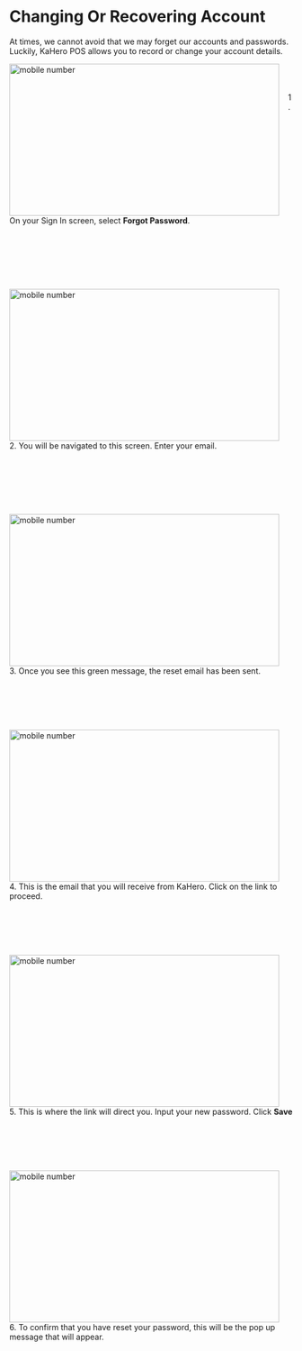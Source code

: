 # **Changing Or Recovering Account**

At times, we cannot avoid that we may forget our accounts and passwords. Luckily, KaHero POS allows you to record or change your account details.

<p><img src="_content/_recover/1.png" alt="mobile number" width="480" height="270" style="float:left; margin-right:1rem"><br><br><br>1. On your Sign In screen, select <B>Forgot Password</b>.</p>

<br><br><br><br><br>

<p><img src="_content/_recover/2.png" alt="mobile number" width="480" height="270" style="float:left; margin-right:1rem"><br><br><br>2. You will be navigated to this screen. Enter your email.</p>

<br><br><br><br><br>

<p><img src="_content/_recover/3.png" alt="mobile number" width="480" height="270" style="float:left; margin-right:1rem"><br><br><br>3. Once you see this green message, the reset email has been sent.</p>

<br><br><br><br>

<p><img src="_content/_recover/4.png" alt="mobile number" width="480" height="270" style="float:left; margin-right:1rem"><br><br><br>4. This is the email that you will receive from KaHero. Click on the link to proceed.</p>

<br><br><br><br>

<p><img src="_content/_recover/5.png" alt="mobile number" width="480" height="270" style="float:left; margin-right:1rem"><br><br><br>5. This is where the link will direct you. Input your new password. Click <b>Save</b></p>

<br><br><br><br>

<p><img src="_content/_recover/6.png" alt="mobile number" width="480" height="270" style="float:left; margin-right:1rem"><br><br><br>6. To confirm that you have reset your password, this will be the pop up message that will appear.</p>

<br><br><br><br><br>